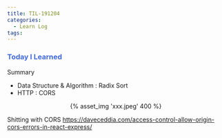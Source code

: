```yaml
---
title: TIL-191204
categories:
  - Learn Log
tags:
---
```


### <span style="color:royalblue"> Today I Learned

Summary

- Data Structure & Algorithm : Radix Sort
- HTTP : CORS

<!-- more -->

 <center>{% asset_img 'xxx.jpeg' 400 %}</center>

Shitting with CORS https://daveceddia.com/access-control-allow-origin-cors-errors-in-react-express/

